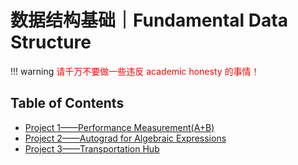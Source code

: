 # 数据结构基础｜Fundamental Data Structure

!!! warning
<font color="red">请千万不要做一些违反 academic honesty 的事情！</font>

## Table of Contents

- [Project 1——Performance Measurement(A+B)](FDS-Projects/FDS-Project1%20report.md)
- [Project 2——Autograd for Algebraic Expressions](FDS-Projects/FDS-Project2%20report.md)
- [Project 3——Transportation Hub](FDS-Projects/FDS-Project3%20report.md)